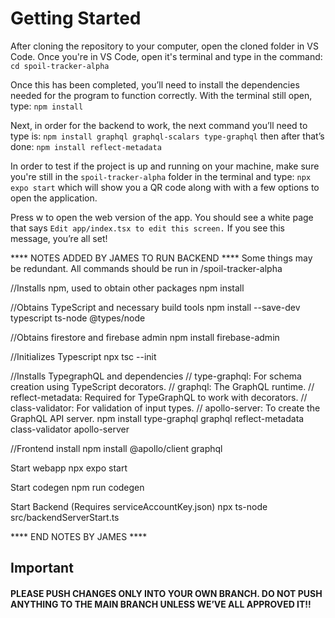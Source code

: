 # Getting Started

After cloning the repository to your computer, open the cloned folder in VS Code. Once you're in VS Code, open it's terminal and type in the command: `cd spoil-tracker-alpha`

Once this has been completed, you’ll need to install the dependencies needed for the program to function correctly. With the terminal still open, type: `npm install`

Next, in order for the backend to work, the next command you’ll need to type is: `npm install graphql graphql-scalars type-graphql` then after that’s done: `npm install reflect-metadata` 

In order to test if the project is up and running on your machine, make sure you're still in the `spoil-tracker-alpha` folder in the terminal and type: `npx expo start` 
which will show you a QR code along with with a few options to open the application.

Press w to open the web version of the app. You should see a white page that says `Edit app/index.tsx to edit this screen.` If you see this message, you’re all set!

**** NOTES ADDED BY JAMES TO RUN BACKEND ****
Some things may be redundant. 
All commands should be run in /spoil-tracker-alpha

//Installs npm, used to obtain other packages
npm install

//Obtains TypeScript and necessary build tools
npm install --save-dev typescript ts-node @types/node

//Obtains firestore and firebase admin
npm install firebase-admin

//Initializes Typescript
npx tsc --init

//Installs TypegraphQL and dependencies
//	type-graphql: For schema creation using TypeScript decorators.
//	graphql: The GraphQL runtime.
//	reflect-metadata: Required for TypeGraphQL to work with decorators.
//	class-validator: For validation of input types.
//	apollo-server: To create the GraphQL API server.
npm install type-graphql graphql reflect-metadata class-validator apollo-server

//Frontend install
npm install @apollo/client graphql


Start webapp
npx expo start

Start codegen
npm run codegen

Start Backend   (Requires serviceAccountKey.json)
npx ts-node src/backendServerStart.ts

**** END NOTES BY JAMES ****
## Important
#### **PLEASE PUSH CHANGES ONLY INTO YOUR OWN BRANCH. DO NOT PUSH ANYTHING TO THE MAIN BRANCH UNLESS WE’VE ALL APPROVED IT!!**
